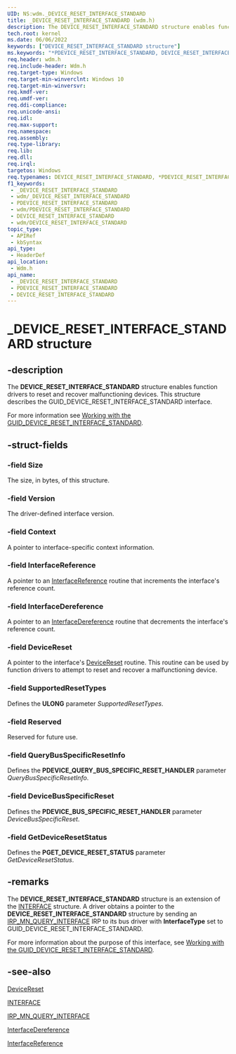 ```yaml
---
UID: NS:wdm._DEVICE_RESET_INTERFACE_STANDARD
title: _DEVICE_RESET_INTERFACE_STANDARD (wdm.h)
description: The DEVICE_RESET_INTERFACE_STANDARD structure enables function drivers to reset and recover malfunctioning devices. This structure describes the GUID_DEVICE_RESET_INTERFACE_STANDARD interface.
tech.root: kernel
ms.date: 06/06/2022
keywords: ["DEVICE_RESET_INTERFACE_STANDARD structure"]
ms.keywords: "*PDEVICE_RESET_INTERFACE_STANDARD, DEVICE_RESET_INTERFACE_STANDARD, DEVICE_RESET_INTERFACE_STANDARD structure [Kernel-Mode Driver Architecture], PDEVICE_RESET_INTERFACE_STANDARD, PDEVICE_RESET_INTERFACE_STANDARD structure pointer [Kernel-Mode Driver Architecture], _DEVICE_RESET_INTERFACE_STANDARD, kernel.device_reset_interface_standard, wdm/DEVICE_RESET_INTERFACE_STANDARD, wdm/PDEVICE_RESET_INTERFACE_STANDARD"
req.header: wdm.h
req.include-header: Wdm.h
req.target-type: Windows
req.target-min-winverclnt: Windows 10
req.target-min-winversvr: 
req.kmdf-ver: 
req.umdf-ver: 
req.ddi-compliance: 
req.unicode-ansi: 
req.idl: 
req.max-support: 
req.namespace: 
req.assembly: 
req.type-library: 
req.lib: 
req.dll: 
req.irql: 
targetos: Windows
req.typenames: DEVICE_RESET_INTERFACE_STANDARD, *PDEVICE_RESET_INTERFACE_STANDARD
f1_keywords:
 - _DEVICE_RESET_INTERFACE_STANDARD
 - wdm/_DEVICE_RESET_INTERFACE_STANDARD
 - PDEVICE_RESET_INTERFACE_STANDARD
 - wdm/PDEVICE_RESET_INTERFACE_STANDARD
 - DEVICE_RESET_INTERFACE_STANDARD
 - wdm/DEVICE_RESET_INTERFACE_STANDARD
topic_type:
 - APIRef
 - kbSyntax
api_type:
 - HeaderDef
api_location:
 - Wdm.h
api_name:
 - _DEVICE_RESET_INTERFACE_STANDARD
 - PDEVICE_RESET_INTERFACE_STANDARD
 - DEVICE_RESET_INTERFACE_STANDARD
---
```


# _DEVICE_RESET_INTERFACE_STANDARD structure

## -description

The **DEVICE_RESET_INTERFACE_STANDARD** structure enables function drivers to reset and recover malfunctioning devices. This structure describes the GUID_DEVICE_RESET_INTERFACE_STANDARD interface.

For more information see [Working with the GUID_DEVICE_RESET_INTERFACE_STANDARD](/windows-hardware/drivers/kernel/working-with-guid-device-reset-interface-standard).

## -struct-fields

### -field Size

The size, in bytes, of this structure.

### -field Version

The driver-defined interface version.

### -field Context

A pointer to interface-specific context information.

### -field InterfaceReference

A pointer to an [InterfaceReference](./nc-wdm-pinterface_reference.md) routine that increments the interface's reference count.

### -field InterfaceDereference

A pointer to an [InterfaceDereference](./nc-wdm-pinterface_dereference.md) routine that decrements the interface's reference count.

### -field DeviceReset

A pointer to the interface's [DeviceReset](./nc-wdm-device_reset_handler.md) routine. This routine can be used by function drivers to attempt to reset and recover a malfunctioning device.

### -field SupportedResetTypes

Defines the **ULONG** parameter *SupportedResetTypes*.

### -field Reserved

Reserved for future use.

### -field QueryBusSpecificResetInfo

Defines the **PDEVICE_QUERY_BUS_SPECIFIC_RESET_HANDLER** parameter *QueryBusSpecificResetInfo*.

### -field DeviceBusSpecificReset

Defines the **PDEVICE_BUS_SPECIFIC_RESET_HANDLER** parameter *DeviceBusSpecificReset*.

### -field GetDeviceResetStatus

Defines the **PGET_DEVICE_RESET_STATUS** parameter *GetDeviceResetStatus*.

## -remarks

The **DEVICE_RESET_INTERFACE_STANDARD** structure is an extension of the [INTERFACE](./ns-wdm-_interface.md) structure. A driver obtains a pointer to the **DEVICE_RESET_INTERFACE_STANDARD** structure by sending an [IRP_MN_QUERY_INTERFACE](/windows-hardware/drivers/kernel/irp-mn-query-interface) IRP to its bus driver with **InterfaceType** set to GUID_DEVICE_RESET_INTERFACE_STANDARD.

For more information about the purpose of this interface, see [Working with the GUID_DEVICE_RESET_INTERFACE_STANDARD](/windows-hardware/drivers/kernel/working-with-guid-device-reset-interface-standard).

## -see-also

[DeviceReset](./nc-wdm-device_reset_handler.md)

[INTERFACE](./ns-wdm-_interface.md)

[IRP_MN_QUERY_INTERFACE](/windows-hardware/drivers/kernel/irp-mn-query-interface)

[InterfaceDereference](./nc-wdm-pinterface_dereference.md)

[InterfaceReference](./nc-wdm-pinterface_reference.md)